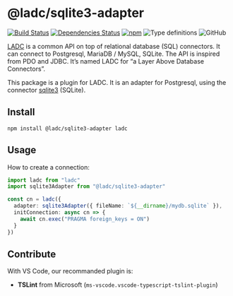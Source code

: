 # @ladc/sqlite3-adapter

[![Build Status](https://travis-ci.com/paleo/sqlite3-adapter.svg?branch=master)](https://travis-ci.com/paleo/sqlite3-adapter)
[![Dependencies Status](https://david-dm.org/paleo/sqlite3-adapter/status.svg)](https://david-dm.org/paleo/sqlite3-adapter)
[![npm](https://img.shields.io/npm/dm/@ladc/sqlite3-adapter)](https://www.npmjs.com/package/@ladc/sqlite3-adapter)
![Type definitions](https://img.shields.io/npm/types/@ladc/sqlite3-adapter)
![GitHub](https://img.shields.io/github/license/paleo/sqlite3-adapter)

[LADC](https://github.com/paleo/ladc) is a common API on top of relational database (SQL) connectors. It can connect to Postgresql, MariaDB / MySQL, SQLite. The API is inspired from PDO and JDBC. It’s named LADC for “a Layer Above Database Connectors”.

This package is a plugin for LADC. It is an adapter for Postgresql, using the connector [sqlite3](https://github.com/mapbox/node-sqlite3) (SQLite).

## Install

```
npm install @ladc/sqlite3-adapter ladc
```

## Usage

How to create a connection:

```ts
import ladc from "ladc"
import sqlite3Adapter from "@ladc/sqlite3-adapter"

const cn = ladc({
  adapter: sqlite3Adapter({ fileName: `${__dirname}/mydb.sqlite` }),
  initConnection: async cn => {
    await cn.exec("PRAGMA foreign_keys = ON")
  }
})
```

## Contribute

With VS Code, our recommanded plugin is:

* **TSLint** from Microsoft (`ms-vscode.vscode-typescript-tslint-plugin`)
